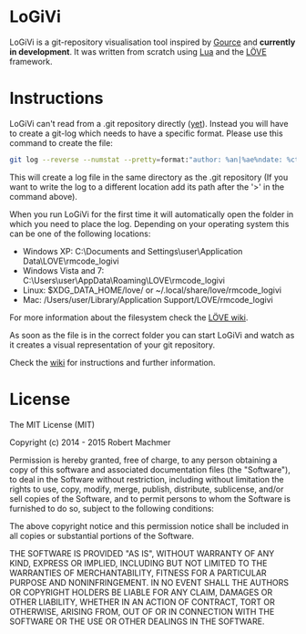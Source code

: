 # LoGiVi

LoGiVi is a git-repository visualisation tool inspired by [Gource](https://code.google.com/p/gource/) and __currently in development__. It was written from scratch using [Lua](http://www.lua.org/) and the [LÖVE](https://love2d.org/) framework.

# Instructions
LoGiVi can't read from a .git repository directly ([yet](https://github.com/rm-code/logivi/issues/3)). Instead you will have to create a git-log which needs to have a specific format. Please use this command to create the file:

```bash
git log --reverse --numstat --pretty=format:"author: %an|%ae%ndate: %ct%n" --name-status --no-merges > log.txt
```

This will create a log file in the same directory as the .git repository (If you want to write the log to a different location add its path after the '>' in the command above).

When you run LoGiVi for the first time it will automatically open the folder in which you need to place the log. Depending on your operating system this can be one of the following locations:

- Windows XP: C:\Documents and Settings\user\Application Data\LOVE\rmcode_logivi
- Windows Vista and 7: C:\Users\user\AppData\Roaming\LOVE\rmcode_logivi
- Linux: $XDG_DATA_HOME/love/ or ~/.local/share/love/rmcode_logivi
- Mac: /Users/user/Library/Application Support/LOVE/rmcode_logivi

For more information about the filesystem check the [LÖVE wiki](https://love2d.org/wiki/love.filesystem).

As soon as the file is in the correct folder you can start LoGiVi and watch as it creates a visual representation of your git repository.

Check the [wiki](https://github.com/rm-code/logivi/wiki) for instructions and further information.

# License

The MIT License (MIT)

Copyright (c) 2014 - 2015 Robert Machmer

Permission is hereby granted, free of charge, to any person obtaining a copy
of this software and associated documentation files (the "Software"), to deal
in the Software without restriction, including without limitation the rights
to use, copy, modify, merge, publish, distribute, sublicense, and/or sell
copies of the Software, and to permit persons to whom the Software is
furnished to do so, subject to the following conditions:

The above copyright notice and this permission notice shall be included in all
copies or substantial portions of the Software.

THE SOFTWARE IS PROVIDED "AS IS", WITHOUT WARRANTY OF ANY KIND, EXPRESS OR
IMPLIED, INCLUDING BUT NOT LIMITED TO THE WARRANTIES OF MERCHANTABILITY,
FITNESS FOR A PARTICULAR PURPOSE AND NONINFRINGEMENT. IN NO EVENT SHALL THE
AUTHORS OR COPYRIGHT HOLDERS BE LIABLE FOR ANY CLAIM, DAMAGES OR OTHER
LIABILITY, WHETHER IN AN ACTION OF CONTRACT, TORT OR OTHERWISE, ARISING FROM,
OUT OF OR IN CONNECTION WITH THE SOFTWARE OR THE USE OR OTHER DEALINGS IN THE
SOFTWARE.